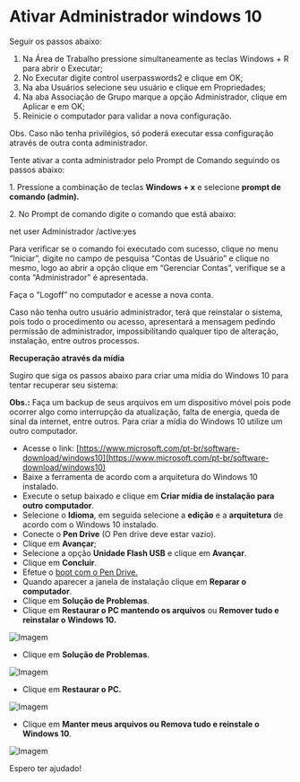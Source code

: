 # Ativar Administrador windows 10

Seguir os passos abaixo:

1. &#x20;Na Área de Trabalho pressione simultaneamente as teclas Windows + R para abrir o Executar;
2. &#x20;No Executar digite control userpasswords2 e clique em OK;
3. &#x20;Na aba Usuários selecione seu usuário e clique em Propriedades;
4. &#x20;Na aba Associação de Grupo marque a opção Administrador, clique em Aplicar e em OK;
5. &#x20;Reinicie o computador para validar a nova configuração.

Obs. Caso não tenha privilégios, só poderá executar essa configuração através de outra conta administrador.

Tente ativar a conta administrador pelo Prompt de Comando seguindo os passos abaixo:&#x20;

1\. Pressione a combinação de teclas **Windows + x** e selecione **prompt de comando (admin).**

2\. No Prompt de comando digite o comando que está abaixo:

net user Administrador /active:yes

Para verificar se o comando foi executado com sucesso, clique no menu “Iniciar”, digite no campo de pesquisa “Contas de Usuário” e clique no mesmo, logo ao abrir a opção clique em “Gerenciar Contas”, verifique se a conta “Administrador” é apresentada.

Faça o “Logoff” no computador e acesse a nova conta.

Caso não tenha outro usuário administrador, terá que reinstalar o sistema, pois todo o procedimento ou acesso, apresentará a mensagem pedindo permissão de administrador, impossibilitando qualquer tipo de alteração, instalação, entre outros processos.

&#x20;**Recuperação através da mídia**

Sugiro que siga os passos abaixo para criar uma mídia do Windows 10 para tentar recuperar seu sistema:

**Obs.:** Faça um backup de seus arquivos em um dispositivo móvel pois pode ocorrer algo como interrupção da atualização, falta de energia, queda de sinal da internet, entre outros. Para criar a mídia do Windows 10 utilize um outro computador.

* Acesse o link: [https://www.microsoft.com/pt-br/software-download/windows10](https://www.microsoft.com/pt-br/software-download/windows10)
* Baixe a ferramenta de acordo com a arquitetura do Windows 10 instalado.
* Execute o setup baixado e clique em **Criar mídia de instalação para outro computador**.
* Selecione o **Idioma**, em seguida selecione a **edição** e a **arquitetura** de acordo com o Windows 10 instalado.
* Conecte o **Pen Drive** (O Pen drive deve estar vazio).
* Clique em **Avançar**;
* Selecione a opção **Unidade Flash USB** e clique em **Avançar**.
* Clique em **Concluir**.
* Efetue o [boot com o Pen Drive.](http://windows.microsoft.com/pt-br/windows7/start-your-computer-from-a-windows-7-installation-disc-or-usb-flash-drive)
* Quando aparecer a janela de instalação clique em **Reparar o computador**.
* Clique em **Solução de Problemas**.
* Clique em **Restaurar o PC mantendo os arquivos** ou **Remover tudo e reinstalar o Windows 10.**

![Imagem](https://filestore.community.support.microsoft.com/api/images/88845047-3322-4028-acf5-06ef349314dd)

* Clique em **Solução de Problemas**.

![Imagem](https://filestore.community.support.microsoft.com/api/images/331da711-aee8-4c4a-b54a-6cee0bb578fb)

* Clique em **Restaurar o PC.**

![Imagem](https://filestore.community.support.microsoft.com/api/images/dac2073e-1b77-42c9-9252-cfa9a5ca0674)

* Clique em **Manter meus arquivos ou Remova tudo e reinstale o Windows 10**.

![Imagem](https://filestore.community.support.microsoft.com/api/images/a8aca035-08f8-44d8-87d0-943c1d28ac97)

Espero ter ajudado!
